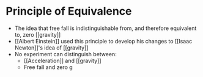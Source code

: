 # Principle of Equivalence

- The idea that free fall is indistinguishable from, and therefore equivalent to, zero [[gravity]]
- [[Albert Einstein]] used this principle to develop his changes to [[Isaac Newton]]'s idea of [[gravity]]
- No experiment can distinguish between:
  - [[Acceleration]] and [[gravity]]
  - Free fall and zero g

